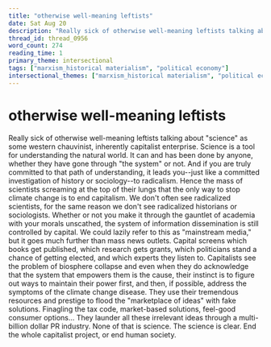 ```yaml
---
title: "otherwise well-meaning leftists"
date: Sat Aug 20
description: "Really sick of otherwise well-meaning leftists talking about 'science' as some western chauvinist, inherently capitalist enterprise."
thread_id: thread_0956
word_count: 274
reading_time: 1
primary_theme: intersectional
tags: ["marxism_historical materialism", "political economy"]
intersectional_themes: ["marxism_historical materialism", "political economy"]
---
```


# otherwise well-meaning leftists

Really sick of otherwise well-meaning leftists talking about "science" as some western chauvinist, inherently capitalist enterprise. Science is a tool for understanding the natural world. It can and has been done by anyone, whether they have gone through "the system" or not. And if you are truly committed to that path of understanding, it leads you--just like a committed investigation of history or sociology--to radicalism. Hence the mass of scientists screaming at the top of their lungs that the only way to stop climate change is to end capitalism. We don't often see radicalized scientists, for the same reason we don't see radicalized historians or sociologists. Whether or not you make it through the gauntlet of academia with your morals unscathed, the system of information dissemination is still controlled by capital. We could lazily refer to this as "mainstream media," but it goes much further than mass news outlets. Capital screens which books get published, which research gets grants, which politicians stand a chance of getting elected, and which experts they listen to. Capitalists see the problem of biosphere collapse and even when they do acknowledge that the system that empowers them is the cause, their instinct is to figure out ways to maintain their power first, and then, if possible, address the symptoms of the climate change disease. They use their tremendous resources and prestige to flood the "marketplace of ideas" with fake solutions. Finagling the tax code, market-based solutions, feel-good consumer options... They launder all these irrelevant ideas through a multi-billion dollar PR industry. None of that is science. The science is clear. End the whole capitalist project, or end human society.